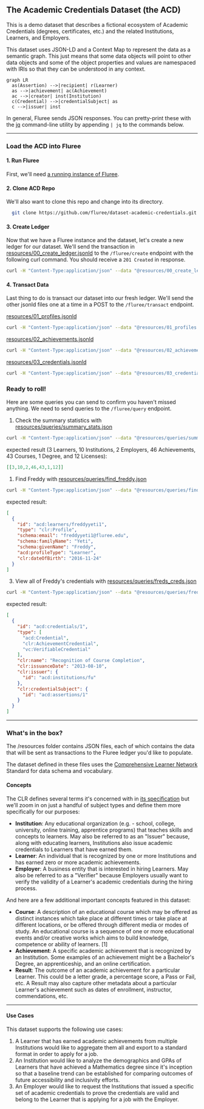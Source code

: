 ## The Academic Credentials Dataset (the ACD)

This is a demo dataset that describes a fictional ecosystem of Academic Credentials (degrees, certificates, etc.) and the related Institutions, Learners, and Employers.

This dataset uses JSON-LD and a Context Map to represent the data as a semantic graph. This just means that some data objects will point to other data objects and some of the object properties and values are namespaced with IRIs so that they can be understood in any context.

```mermaid
graph LR
  as(Assertion) -->|recipient| r(Learner)
  as -->|achievement| ac(Achievement)
  ac -->|creator| inst(Institution)
  c(Credential) -->|credentialSubject| as
  c -->|issuer| inst
```

In general, Fluree sends JSON responses. You can pretty-print these with the [jq](https://www.baeldung.com/linux/jq-command-json) command-line utility by appending `| jq` to the commands below.

___

### Load the ACD into Fluree
#### 1. Run Fluree
First, we'll need [a running instance of Fluree](https://next.developers.flur.ee/docs/learn/tutorial/introduction/#running-fluree).

#### 2. Clone ACD Repo
We'll also want to clone this repo and change into its directory.
```sh
  git clone https://github.com/fluree/dataset-academic-credentials.git && cd ./dataset-academic-credentials
```

#### 3. Create Ledger
Now that we have a Fluree instance and the dataset, let's create a new ledger for our dataset. We'll send the transaction in [resources/00_create_ledger.jsonld](resources/00_create_ledger.jsonld) to the `/fluree/create` endpoint with the following curl command. You should receive a `201 Created` in response.

```sh
curl -H "Content-Type:application/json" --data "@resources/00_create_ledger.jsonld" localhost:58090/fluree/create
```

#### 4. Transact Data
Last thing to do is transact our dataset into our fresh ledger. 
We'll send the other jsonld files one at a time in a POST to the `/fluree/transact` endpoint.

[resources/01_profiles.jsonld](resources/01_profiles.jsonld)
```sh
curl -H "Content-Type:application/json" --data "@resources/01_profiles.jsonld" localhost:58090/fluree/transact
```

[resources/02_achievements.jsonld](resources/02_achievements.jsonld)
```sh
curl -H "Content-Type:application/json" --data "@resources/02_achievements.jsonld" localhost:58090/fluree/transact
```

[resources/03_credentials.jsonld](resources/03_credentials.jsonld)
```sh
curl -H "Content-Type:application/json" --data "@resources/03_credentials.jsonld" localhost:58090/fluree/transact
```


### Ready to roll!

Here are some queries you can send to confirm you haven't missed anything. We need to send queries to the `/fluree/query` endpoint.

1. Check the summary statistics with [resources/queries/summary_stats.json](resources/queries/summary_stats.json)

```sh
curl -H "Content-Type:application/json" --data "@resources/queries/summary_stats.json" localhost:58090/fluree/query
``` 

  expected result (3 Learners, 10 Institutions, 2 Employers, 46 Achievements, 43 Courses, 1 Degree, and 12 Licenses):


```json
[[3,10,2,46,43,1,12]]
```

1. Find Freddy with [resources/queries/find_freddy.json](resources/queries/find_freddy.json)

```sh
curl -H "Content-Type:application/json" --data "@resources/queries/find_freddy.json" localhost:58090/fluree/query
```

expected result:

```json
[
  {
    "id": "acd:learners/freddyyeti1",
    "type": "clr:Profile",
    "schema:email": "freddyyeti1@fluree.edu",
    "schema:familyName": "Yeti",
    "schema:givenName": "Freddy",
    "acd:profileType": "Learner",
    "clr:dateOfBirth": "2016-11-24"
  }
]
```

3. View all of Freddy's credentials with [resources/queries/freds_creds.json](resources/queries/freds_creds.json)

```sh
curl -H "Content-Type:application/json" --data "@resources/queries/freds_creds.json" localhost:58090/fluree/query
```

expected result:

```json
[
  {
    "id": "acd:credentials/1",
    "type": [
      "acd:Credential",
      "clr:AchievementCredential",
      "vc:VerifiableCredential"
    ],
    "clr:name": "Recognition of Course Completion",
    "clr:issuanceDate": "2013-08-10",
    "clr:issuer": {
      "id": "acd:institutions/fu"
    },
    "clr:credentialSubject": {
      "id": "acd:assertions/1"
    }
  }
]
```

---
### What's in the box?

The /resources folder contains JSON files, each of which contains the data that will be sent as transactions to the Fluree ledger you'd like to populate.

The dataset defined in these files uses the [Comprehensive Learner Network](https://www.imsglobal.org/spec/clr/v2p0) Standard for data schema and vocabulary.

#### Concepts

The CLR defines several terms it's concerned with in [its specification](https://www.imsglobal.org/spec/clr/v2p0#terminology) but we'll zoom in on just a handful of subject types and define them more specifically for our purposes:

- __Institution__: Any educational organization (e.g. - school, college, university, online training, apprentice programs) that teaches skills and concepts to learners. May also be referred to as an "Issuer" because, along with educating learners, Institutions also issue academic credentials to Learners that have earned them.
- __Learner__: An individual that is recognized by one or more Institutions and has earned zero or more academic achievements.
- __Employer__: A business entity that is interested in hiring Learners. May also be referred to as a "Verifier" because Employers usually want to verify the validity of a Learner's academic credentials during the hiring process.

And here are a few additional important concepts featured in this dataset:

- __Course__: A description of an educational course which may be offered as distinct instances which take place at different times or take place at different locations, or be offered through different media or modes of study. An educational course is a sequence of one or more educational events and/or creative works which aims to build knowledge, competence or ability of learners. [1]
- __Achievement__: A specific academic achievement that is recognized by an Institution. Some examples of an achievement might be a Bachelor's Degree, an apprenticeship, and an online certification.
- __Result__: The outcome of an academic achievement for a particular Learner. This could be a letter grade, a percentage score, a Pass or Fail, etc. A Result may also capture other metadata about a particular Learner's achievement such as dates of enrollment, instructor, commendations, etc.
___

#### Use Cases

This dataset supports the following use cases:

1. A Learner that has earned academic achievements from multiple Institutions would like to aggregate them all and export to a standard format in order to apply for a job.
2. An Institution would like to analyze the demographics and GPAs of Learners that have achieved a Mathematics degree since it's inception so that a baseline trend can be established for comparing outcomes of future accessibility and inclusivity efforts.
3. An Employer would like to request the Institutions that issued a specific set of academic credentials to prove the credentials are valid and belong to the Learner that is applying for a job with the Employer.
